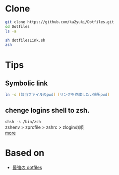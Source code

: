 # Clone
```zsh
git clone https://github.com/ka2yuki/Dotfiles.git
cd Dotfiles
ls -a

sh dotfilesLink.sh
zsh
```


# Tips
## Symbolic link
```zsh
ln -s [該当ファイルのpwd] [リンクを作成したい場所pwd]
```


## chenge logins shell to zsh.
`chsh -s /bin/zsh`  
zshenv > zprofile > zshrc > zloginの順  
[more](https://qiita.com/muran001/items/7b104d33f5ea3f75353f)



# Based on 
- [最強の dotfiles](https://qiita.com/b4b4r07/items/b70178e021bef12cd4a2)


